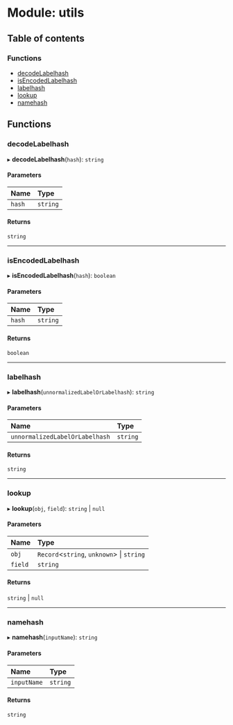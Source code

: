 # Module: utils

## Table of contents

### Functions

- [decodeLabelhash](utils.md#decodelabelhash)
- [isEncodedLabelhash](utils.md#isencodedlabelhash)
- [labelhash](utils.md#labelhash)
- [lookup](utils.md#lookup)
- [namehash](utils.md#namehash)

## Functions

### decodeLabelhash

▸ **decodeLabelhash**(`hash`): `string`

#### Parameters

| Name | Type |
| :------ | :------ |
| `hash` | `string` |

#### Returns

`string`

___

### isEncodedLabelhash

▸ **isEncodedLabelhash**(`hash`): `boolean`

#### Parameters

| Name | Type |
| :------ | :------ |
| `hash` | `string` |

#### Returns

`boolean`

___

### labelhash

▸ **labelhash**(`unnormalizedLabelOrLabelhash`): `string`

#### Parameters

| Name | Type |
| :------ | :------ |
| `unnormalizedLabelOrLabelhash` | `string` |

#### Returns

`string`

___

### lookup

▸ **lookup**(`obj`, `field`): `string` \| ``null``

#### Parameters

| Name | Type |
| :------ | :------ |
| `obj` | `Record`<`string`, `unknown`\> \| `string` |
| `field` | `string` |

#### Returns

`string` \| ``null``

___

### namehash

▸ **namehash**(`inputName`): `string`

#### Parameters

| Name | Type |
| :------ | :------ |
| `inputName` | `string` |

#### Returns

`string`
